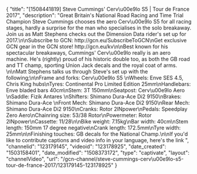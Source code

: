 {
    "title": "[1508441819] Steve Cummings' Cerv\u00e9lo S5 | Tour de France 2017",
    "description": "Great Britain's National Road Racing and Time Trial Champion Steve Cummings chooses the aero Cerv\u00e9lo S5 for all racing stages, hardly a surprise for the man who specialises in the solo breakaway. Join us as Matt Stephens checks out the Dimension Data rider's set up for 2017.\n\nSubscribe to GCN: http:\/\/gcn.eu\/SubscribeToGCN\nGet exclusive GCN gear in the GCN store! http:\/\/gcn.eu\/kv\n\nBest known for his spectacular breakaways, Cummings' Cerv\u00e9lo really is an aero machine. He's (rightly) proud of his historic double too, as both the GB road and TT champ, sporting Union Jack decals and the royal coat of arms. \n\nMatt Stephens talks us through Steve's set up with the following;\n\nFrame and forks: Cerv\u00e9lo S5 \nWheels: Enve SES 4.5, Chris King hubs\nTyres: Continental Pro Limited Edition 25mm\nHandlebars: Enve bladed bars 40cm\nStem: 3T 150mm\nSeatpost: Cerv\u00e9lo Aero \nSaddle: Fizik Antares \nShifters: Shimano Dura-Ace Di2 9150\nBrakes: Shimano Dura-Ace \nFront Mech: Shimano Dura-Ace Di2 9150\nRear Mech: Shimano Dura-Ace Di2 9150\nCranks: Rotor 2INpower\nPedals: Speedplay Zero Aero\nChainring size: 53\/38 Rotor\nPowermeter: Rotor 2INpower\nCassette: 11\/28\n\nBike weight: 7.15kg\nBar width: 40cm\nStem length: 150mm 17 degree negative\nCrank length: 172.5mm\nTyre width: 25mm\n\nFinishing touches: GB decals for the National Champ.\n\nIf you'd like to contribute captions and video info in your language, here's the link ",
    "channelid": "123179145",
    "videoid": "123178925",
    "date_created": "1503158401",
    "date_modified": "1508373172",
    "type": "captivate",
    "layout": "channelVideo",
    "url": "\/gcn-channel\/steve-cummings-cerv\u00e9lo-s5-tour-de-france-2017\/123179145-123178925"
}
